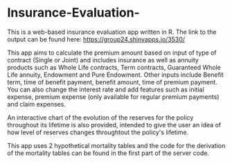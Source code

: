 # Insurance-Evaluation-
This is a web-based insurance evaluation app written in R. 
The link to the output can be found here: https://group24.shinyapps.io/3530/

This app aims to calculate the premium amount based on input of type of contract (Single or Joint) and includes insurance as well as annuity products such as Whole Life contracts, Term contracts, Guaranteed Whole Life annuity, Endowment and Pure Endowment. Other inputs include Benefit term, time of benefit payment, benefit amount, time of premium payment. You can also change the interest rate and add features such as initial expense, premium expense (only available for regular premium payments) and claim expenses.

An interactive chart of the evolution of the reserves for the policy throughout its lifetime is also provided, intended to give the user an idea of how level of reserves changes throughtout the policy's lifetime. 

This app uses 2 hypothetical mortality tables and the code for the derivation of the mortality tables can be found in the first part of the server code.

